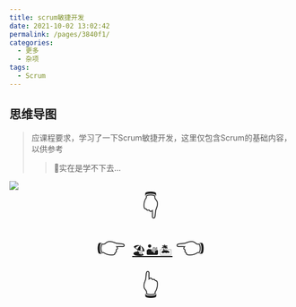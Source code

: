 ```yaml
---
title: scrum敏捷开发
date: 2021-10-02 13:02:42
permalink: /pages/3840f1/
categories:
  - 更多
  - 杂项
tags:
  - Scrum
---
```


## 思维导图
> 应课程要求，学习了一下Scrum敏捷开发，这里仅包含Scrum的基础内容，以供参考
> > 🥱实在是学不下去...
<img src="/img/scrum.png"/>

<center style="font-size:3em">👇</center>
<center style="font-size:1.5em"><span style="font-size:2em">👉 </span><a href="/html/scrum.html">🏖🏜🏝</a> <span style="font-size:2em"> 👈</span></center>
<center style="font-size:3em">👆</center>